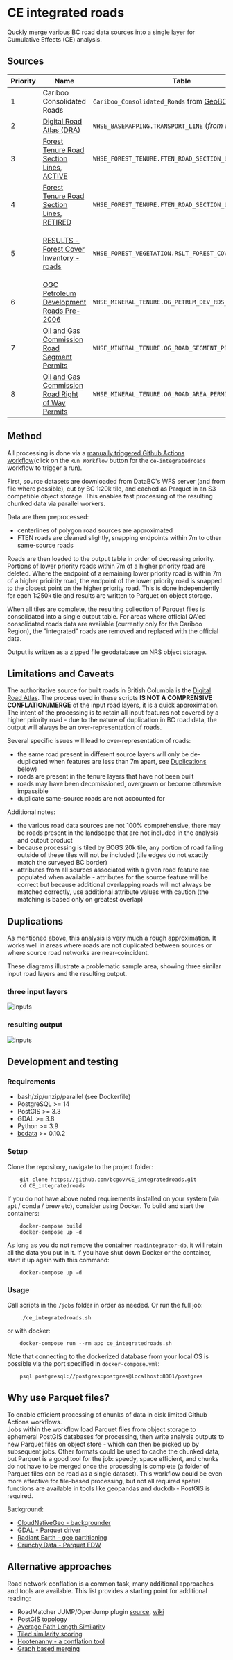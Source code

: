 # CE integrated roads

Quckly merge various BC road data sources into a single layer for Cumulative Effects (CE) analysis.

## Sources


|Priority | Name                        | Table                        | Query                        |
|---------|-----------------------------|------------------------------|------------------------------|
| 1 | Cariboo Consolidated Roads | `Cariboo_Consolidated_Roads` from [GeoBC FTP](ftp://ftp.geobc.gov.bc.ca/pub/outgoing/for_CE/Cariboo_Consolidated_Roads_20240304.zip) |  |
| 2 | [Digital Road Atlas (DRA)](https://catalogue.data.gov.bc.ca/dataset/digital-road-atlas-dra-master-partially-attributed-roads) | `WHSE_BASEMAPPING.TRANSPORT_LINE` (*from DRA ftp*) | `TRANSPORT_LINE_SURFACE_CODE <> 'B'` |
| 3 | [Forest Tenure Road Section Lines, ACTIVE](https://catalogue.data.gov.bc.ca/dataset/forest-tenure-road-section-lines) | `WHSE_FOREST_TENURE.FTEN_ROAD_SECTION_LINES_SVW` | `LIFE_CYCLE_STATUS_CODE = 'ACTIVE'` |
| 4 | [Forest Tenure Road Section Lines, RETIRED](https://catalogue.data.gov.bc.ca/dataset/forest-tenure-road-section-lines) | `WHSE_FOREST_TENURE.FTEN_ROAD_SECTION_LINES_SVW` | `LIFE_CYCLE_STATUS_CODE = 'RETIRED'` |
| 5 | [RESULTS - Forest Cover Inventory - roads](https://catalogue.data.gov.bc.ca/dataset/results-forest-cover-inventory) | `WHSE_FOREST_VEGETATION.RSLT_FOREST_COVER_INV_SVW` | `STOCKING_STATUS_CODE in ('NP', 'U') AND STOCKING_TYPE_CODE IN ('RD', 'UNN') AND SILV_POLYGON_NUMBER NOT IN ('landing', 'lnd') AND GEOMETRY_EXIST_IND = 'Y'` |
| 6 | [OGC Petroleum Development Roads Pre-2006](https://catalogue.data.gov.bc.ca/dataset/ogc-petroleum-development-roads-pre-2006-public-version) | `WHSE_MINERAL_TENURE.OG_PETRLM_DEV_RDS_PRE06_PUB_SP` |
| 7 | [Oil and Gas Commission Road Segment Permits](https://catalogue.data.gov.bc.ca/dataset/oil-and-gas-commission-road-segment-permits) | `WHSE_MINERAL_TENURE.OG_ROAD_SEGMENT_PERMIT_SP` |
| 8 | [Oil and Gas Commission Road Right of Way Permits](https://catalogue.data.gov.bc.ca/dataset/oil-and-gas-commission-road-right-of-way-permits) | `WHSE_MINERAL_TENURE.OG_ROAD_AREA_PERMIT_SP` |

## Method

All processing is done via a [manually triggered Github Actions workflow](https://github.com/bcgov/CE_integratedroads/actions/workflows/ce-integratedroads.yaml)(click on the `Run Workflow` button for the `ce-integratedroads` workflow to trigger a run).

First, source datasets are downloaded from DataBC's WFS server (and from file where possible), cut by BC 1:20k tile, and cached as Parquet in an S3 compatible object storage. This enables fast processing of the resulting chunked data via parallel workers.

Data are then preprocessed:

- centerlines of polygon road sources are approximated
- FTEN roads are cleaned slightly, snapping endpoints within 7m to other same-source roads

Roads are then loaded to the output table in order of decreasing priority. Portions of lower priority roads within 7m of a higher priority road are deleted. Where the endpoint of a remaining lower priority road is within 7m of a higher prioirity road, the endpoint of the lower priority road is snapped to the closest point on the higher priority road. This is done independently for each 1:250k tile and results are written to Parquet on object storage. 

When all tiles are complete, the resulting collection of Parquet files is consolidated into a single output table. 
For areas where official QA'ed consolidated roads data are available (currently only for the Cariboo Region), the "integrated" roads are removed and replaced with the official data.

Output is written as a zipped file geodatabase on NRS object storage.

## Limitations and Caveats

The authoritative source for built roads in British Columbia is the [Digital Road Atlas](https://catalogue.data.gov.bc.ca/dataset/digital-road-atlas-dra-master-partially-attributed-roads). The process used in these scripts **IS NOT A COMPRENSIVE CONFLATION/MERGE** of the input road layers, it is a quick approximation. The intent of the processing is to retain all input features not covered by a higher priority road - due to the nature of duplication in BC road data, the output will always be an over-representation of roads.

Several specific issues will lead to over-representation of roads:

- the same road present in different source layers will only be de-duplicated when features are less than 7m apart, see [Duplications](#Duplications) below)
- roads are present in the tenure layers that have not been built
- roads may have been decomissioned, overgrown or become otherwise impassible
- duplicate same-source roads are not accounted for

Additional notes:

- the various road data sources are not 100% comprehensive, there may be roads present in the landscape that are not included in the analysis and output product
- because processing is tiled by BCGS 20k tile, any portion of road falling outside of these tiles will not be included (tile edges do not exactly match the surveyed BC border)
- attributes from all sources associated with a given road feature are populated when available - attributes for the source feature will be correct but because additional overlapping roads will not always be matched correctly, use additional attribute values with caution (the matching is based only on greatest overlap)

## Duplications

As mentioned above, this analysis is very much a rough approximation. It works well in areas where roads are not duplicated between sources or where source road networks are near-coincident.

These diagrams illustrate a problematic sample area, showing three similar input road layers and the resulting output.

### three input layers
![inputs](img/roadintegrator_inputs.png)

### resulting output
![inputs](img/roadintegrator_output.png)


## Development and testing 

### Requirements 

- bash/zip/unzip/parallel (see Dockerfile)
- PostgreSQL >= 14
- PostGIS >= 3.3
- GDAL >= 3.8
- Python >= 3.9
- [bcdata](https://github.com/smnorris/bcdata) >= 0.10.2

### Setup

Clone the repository, navigate to the project folder:

        git clone https://github.com/bcgov/CE_integratedroads.git
        cd CE_integratedroads

If you do not have above noted requirements installed on your system (via apt / conda / brew etc), consider using Docker. To build and start the containers:

        docker-compose build
        docker-compose up -d

As long as you do not remove the container `roadintegrator-db`, it will retain all the data you put in it. If you have shut down Docker or the container, start it up again with this command:

        docker-compose up -d

### Usage

Call scripts in the `/jobs` folder in order as needed. Or run the full job:

        ./ce_integratedroads.sh

or with docker:

        docker-compose run --rm app ce_integratedroads.sh

Note that connecting to the dockerized database from your local OS is possible via the port specified in `docker-compose.yml`:

        psql postgresql://postgres:postgres@localhost:8001/postgres


## Why use Parquet files? 

To enable efficient processing of chunks of data in disk limited Github Actions workflows.  
Jobs within the workflow load Parquet files from object storage to ephemeral PostGIS databases for processing, then write analysis outputs to new Parquet files on object store - which can then be picked up by subsequent jobs. 
Other formats could be used to cache the chunked data, but Parquet is a good tool for the job: speedy, space efficient, and chunks do not have to be merged once the processing is complete (a folder of Parquet files can be read as a single dataset). 
This workflow could be even more effective for file-based processing, but not all required spatial functions are available in tools like geopandas and duckdb - PostGIS is required.

Background:

- [CloudNativeGeo - backgrounder](https://guide.cloudnativegeo.org/geoparquet/)
- [GDAL - Parquet driver](https://gdal.org/drivers/vector/parquet.html#vector-parquet)
- [Radiant Earth - geo partitioning](https://medium.com/radiant-earth-insights/the-admin-partitioned-geoparquet-distribution-59f0ca1c6d96)
- [Crunchy Data - Parquet FDW](https://www.crunchydata.com/blog/parquet-and-postgres-in-the-data-lake)

## Alternative approaches

Road network conflation is a common task, many additional approaches and tools are available. This list provides a starting point for additional reading:

- RoadMatcher JUMP/OpenJump plugin [source](https://github.com/ssinger/roadmatcher), [wiki](http://wiki.openstreetmap.org/wiki/RoadMatcher)
- [PostGIS topology](http://blog.mathieu-leplatre.info/use-postgis-topologies-to-clean-up-road-networks.html)
- [Average Path Length Similarity](https://medium.com/the-downlinq/spacenet-road-detection-and-routing-challenge-part-ii-apls-implementation-92acd86f4094)
- [Tiled similarity scoring](https://medium.com/strava-engineering/activity-grouping-the-heart-of-a-social-network-for-athletes-865751f7dca)
- [Hootenanny - a conflation tool](https://github.com/ngageoint/hootenanny)
- [Graph based merging](https://open.library.ubc.ca/cIRcle/collections/ubctheses/24/items/1.0398182)
